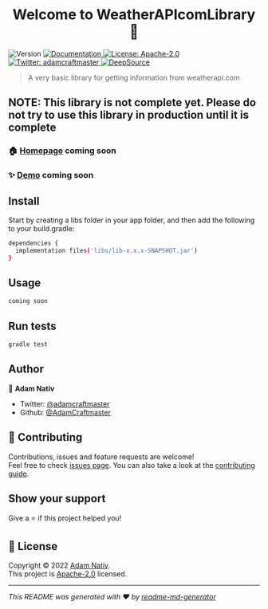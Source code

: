 <h1 align="center">Welcome to WeatherAPIcomLibrary 👋</h1>
<p>
  <img alt="Version" src="https://img.shields.io/badge/version-0.1.0--SNAPSHOT-blue.svg?cacheSeconds=2592000" />
  <a href="comingsoon" target="_blank">
    <img alt="Documentation" src="https://img.shields.io/badge/documentation-not yet-red.svg" />
  </a>
  <a href="https://github.com/AdamCraftmaster/WeatherAPIcomLibrary/blob/main/LICENSE" target="_blank">
    <img alt="License: Apache-2.0" src="https://img.shields.io/badge/License-Apache--2.0-yellow.svg" />
  </a>
  <a href="https://twitter.com/adamcraftmaster" target="_blank">
    <img alt="Twitter: adamcraftmaster" src="https://img.shields.io/twitter/follow/adamcraftmaster.svg?style=social" />
  </a>
  <a href="https://deepsource.io/gh/AdamCraftmaster/WeatherAPIcomLibrary/?ref=repository-badge}" target="_blank"><img alt="DeepSource" title="DeepSource" src="https://deepsource.io/gh/AdamCraftmaster/WeatherAPIcomLibrary.svg/?label=active+issues&show_trend=true&token=pTzYv__GyfUsBo5sKE5DZIRD"/>
  </a>
</p>

> A very basic library for getting information from weatherapi.com

## NOTE: This library is not complete yet. Please do not try to use this library in production until it is complete

### 🏠 [Homepage](comingsoon) coming soon

### ✨ [Demo](comingsoon) coming soon

## Install

Start by creating a libs folder in your app folder, and then add the following to your build.gradle:
```sh
dependencies {
  implementation files('libs/lib-x.x.x-SNAPSHOT.jar')
}
```

## Usage

```sh
coming soon
```

## Run tests

```sh
gradle test
```

## Author

👤 **Adam Nativ**

* Twitter: [@adamcraftmaster](https://twitter.com/adamcraftmaster)
* Github: [@AdamCraftmaster](https://github.com/AdamCraftmaster)

## 🤝 Contributing

Contributions, issues and feature requests are welcome!<br />Feel free to check [issues page](comingsoon). You can also take a look at the [contributing guide](comingsoon).

## Show your support

Give a ⭐️ if this project helped you!

## 📝 License

Copyright © 2022 [Adam Nativ](https://github.com/AdamCraftmaster).<br />
This project is [Apache-2.0](https://github.com/AdamCraftmaster/WeatherAPIcomLibrary/blob/main/LICENSE) licensed.

***
_This README was generated with ❤️ by [readme-md-generator](https://github.com/kefranabg/readme-md-generator)_
